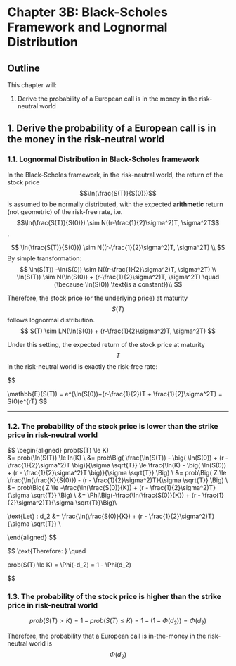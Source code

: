 # Chapter 3B: Black-Scholes Framework and Lognormal Distribution


## Outline
This chapter will:
1. Derive the probability of a European call is in the money in the risk-neutral world

## 1. Derive the probability of a European call is in the money in the risk-neutral world

### 1.1. Lognormal Distribution in Black-Scholes framework

In the Black-Scholes framework, in the risk-neutral world, the return of the stock price $$\ln(\frac{S(T)}{S(0)})$$ is assumed to be normally distributed, with the expected **arithmetic** return (not geometric) of the risk-free rate, i.e. $$\ln(\frac{S(T)}{S(0)}) \sim N((r-\frac{1}{2}\sigma^2)T, \sigma^2T$$. 

$$
\ln(\frac{S(T)}{S(0)}) \sim N((r-\frac{1}{2}\sigma^2)T, \sigma^2T) \\
$$
By simple transformation:
$$
\ln(S(T)) -\ln(S(0)) \sim N((r-\frac{1}{2}\sigma^2)T, \sigma^2T) \\
\ln(S(T)) \sim N(\ln(S(0)) + (r-\frac{1}{2}\sigma^2)T, \sigma^2T) \quad (\because \ln(S(0))  \text{is a constant})\\
$$

Therefore, the stock price (or the underlying price) at maturity $$S(T)$$ follows lognormal distribution.
$$
S(T) \sim LN(\ln(S(0)) + (r-\frac{1}{2}\sigma^2)T, \sigma^2T) 
$$

Under this setting, the expected return of the stock price at maturity $$T$$ in the risk-neutral world is exactly the risk-free rate:

$$

\mathbb{E}(S(T)) = e^{\ln(S(0))+(r-\frac{1}{2})T + \frac{1}{2}\sigma^2T} = S(0)e^{rT}
$$

---

### 1.2. The probability of the stock price is lower than the strike price in risk-neutral world

$$
\begin{aligned}
prob(S(T) \le K)    
&= prob(\ln(S(T)) \le ln(K)    \\
&= prob\Big( \frac{\ln(S(T)) - \big( \ln(S(0)) + (r - \frac{1}{2}\sigma^2)T \big)}{\sigma \sqrt{T}} \le \frac{\ln(K) - \big( \ln(S(0)) + (r - \frac{1}{2}\sigma^2)T \big)}{\sigma \sqrt{T}} \Big) \\
&= prob\Big( Z \le \frac{\ln(\frac{K}{S(0)}) - (r - \frac{1}{2}\sigma^2)T}{\sigma \sqrt{T}} \Big) \\
&= prob\Big( Z \le -\frac{\ln(\frac{S(0)}{K}) + (r - \frac{1}{2}\sigma^2)T}{\sigma \sqrt{T}} \Big) \\
&= \Phi\Big(-\frac{\ln(\frac{S(0)}{K}) + (r - \frac{1}{2}\sigma^2)T}{\sigma \sqrt{T}}\Big)\\

\text{Let} \: d_2 &= \frac{\ln(\frac{S(0)}{K}) + (r - \frac{1}{2}\sigma^2)T}{\sigma \sqrt{T}} \\

\end{aligned}
$$

$$
\text{Therefore: } \quad

prob(S(T) \le K) = \Phi(-d_2) = 1 - \Phi(d_2)


$$

### 1.3. The probability of the stock price is higher than the strike price in risk-neutral world
$$
prob(S(T) > K) = 1- prob(S(T) \le K) = 1- (1 - \Phi(d_2)) = \Phi(d_2)
$$

Therefore, the probability that a European call is in-the-money in the risk-neutral world is $$\Phi(d_2)$$